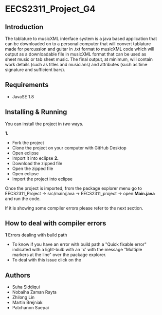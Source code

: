 # EECS2311_Project_G4
## Introduction
The tablature to musicXML interface system is a java based application that can be downloaded on to a personal computer that will convert tablature made for percussion and guitar in .txt format to musicXML code which will output as a downloadable file in musicXML format that can be used as sheet music or tab sheet music. The final output, at minimum, will contain work details (such as titles and musicians) and attributes (such as time signature and sufficient bars).

## Requirements
- JavaSE 1.8 
## Installing & Running 
You can install the project in *two* ways. 

**1.** 
- Fork the project 
- Clone the project on your computer with GitHub Desktop
- Open eclipse 
- Import it into eclipse 
**2.** 
- Download the zipped file
- Open the zipped file 
- Open eclipse 
- Import the project into eclipse

Once the project is imported, from the package explorer menu go to EECS2311_Project  → src/main/java → EECS2311_project → open **Main.java** and run the code. 

If it is showing some compiler errors please refer to the next section. 

## How to deal with compiler errors
**1** Errors dealing with build path
  - To know if you have an error with build path a "Quick fixable error" indicated with a light-bulb with an 'x' with the message "Multiple markers at the line" over the package explorer.
   - To deal with this issue click on the  
## Authors 
- Suha Siddiqui
- Nobaiha Zaman Rayta
- Zhilong Lin
- Martin Brejniak
- Patchanon Suepai


